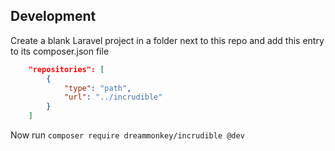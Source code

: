 ## Development

Create a blank Laravel project in a folder next to this repo and add this entry to its composer.json file

```json
    "repositories": [
        {
            "type": "path",
            "url": "../incrudible"
        }
    ]
```

Now run `composer require dreammonkey/incrudible @dev`
